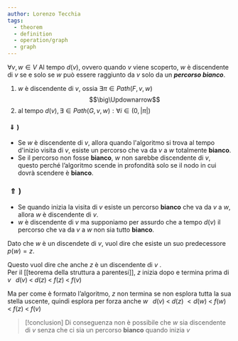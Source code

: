 ```yaml
---
author: Lorenzo Tecchia
tags:
  - theorem
  - definition
  - operation/graph
  - graph
---
```

$\forall v,w \in V$
Al tempo $d(v)$, ovvero quando $v$ viene scoperto, $w$ è discendente di $v$ se e solo se $w$ può essere raggiunto da $v$ solo da un ***percorso bianco***.
1. $w$ è discendente di $v$, ossia $\exists \pi \in Path(F, v, w)$	
 $$\big\Updownarrow$$
 2. al tempo $d(v), \exists  ∈ Path(G, v, w) : \forall i \in  (0,|\pi|)$ 

#### $\Downarrow)$
- Se $w$ è discendente di $v$, allora quando l'algoritmo si trova al tempo d'inizio visita di $v$, esiste un percorso che va da $v$ a $w$ totalmente **bianco**.
- Se il percorso non fosse **bianco**, $w$ non sarebbe discendente di $v$, questo perché l’algoritmo scende in profondità solo se il nodo in cui dovrà scendere è **bianco**.
### $\Uparrow)$
 - Se quando inizia la visita di $v$ esiste un percorso **bianco** che va da $v$ a $w$, allora $w$ è discendente di $v$.  
 - $w$ è discendente di $v$ ma supponiamo per assurdo che a tempo $d(v)$ il percorso che va da $v$ a $w$ non sia tutto **bianco**.

Dato che $w$ è un discendete di $v$, vuol dire che esiste un suo predecessore $p(w) = z$.  

Questo vuol dire che anche $z$ è un discendente di $v$ .  
Per il [[teorema della struttura a parentesi]], $z$ inizia dopo e termina prima di $v \;\;\; d(v)\;< \;d(z)\;<\;f(z)\;<\;f(v)$

Ma per come è formato l’algoritmo, $z$ non termina se non esplora tutta la sua stella uscente, quindi esplora per forza anche
$w\;\;\; d(v)\; < \;d(z)\; < d(w)\; < \;f(w)\; <\; f(z)\; <\; f(v)$

>[!conclusion]
> Di conseguenza non è possibile che $w$ sia discendente di $v$ senza che ci sia un percorso **bianco** quando inizia $v$

